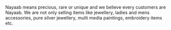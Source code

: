 Nayaab means precious, rare or unique and we believe every customers are Nayaab. We are not only selling items like jewellery, ladies and mens accessories, pure silver jewellery, multi media paintings, embroidery items etc.  
